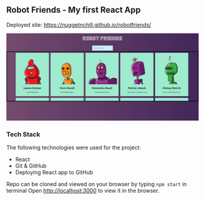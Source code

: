 ## Robot Friends - My first  React App

Deployed site: https://nuggetnchill.github.io/robotfriends/

![Screenshot](https://github.com/nuggetnchill/robotfriends/blob/master/robotfriends.JPG)

### **Tech Stack**
 
The following technologies were used for the project:

- React
- Git & GitHub
- Deploying React app to GitHub

Repo can be cloned and viewed on your browser by typing `npm start` in terminal
Open [http://localhost:3000](http://localhost:3000) to view it in the browser.



